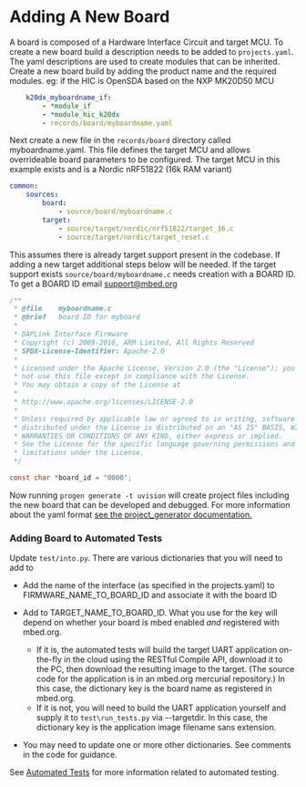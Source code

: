 # Adding A New Board
A board is composed of a Hardware Interface Circuit and target MCU. To create a new board build a description needs to be added to `projects.yaml`. The yaml descriptions are used to create modules that can be inherited. Create a new board build by adding the product name and the required modules. eg: if the HIC is OpenSDA based on the NXP MK20D50 MCU

```yaml
    k20dx_myboardname_if:
        - *module_if
        - *module_hic_k20dx
        - records/board/myboardname.yaml
```

Next create a new file in the `records/board` directory called myboardname.yaml. This file defines the target MCU and allows overrideable board parameters to be configured. The target MCU in this example exists and is a Nordic nRF51822 (16k RAM variant)

```yaml
common:
    sources:
        board:
            - source/board/myboardname.c
        target:
            - source/target/nordic/nrf51822/target_16.c
            - source/target/nordic/target_reset.c
```

This assumes there is already target support present in the codebase. If adding a new target additional steps below will be needed. If the target support exists `source/board/myboardname.c` needs creation with a BOARD ID. To get a BOARD ID email support@mbed.org
```c
/**
 * @file    myboardname.c
 * @brief   board ID for myboard
 *
 * DAPLink Interface Firmware
 * Copyright (c) 2009-2016, ARM Limited, All Rights Reserved
 * SPDX-License-Identifier: Apache-2.0
 *
 * Licensed under the Apache License, Version 2.0 (the "License"); you may
 * not use this file except in compliance with the License.
 * You may obtain a copy of the License at
 *
 * http://www.apache.org/licenses/LICENSE-2.0
 *
 * Unless required by applicable law or agreed to in writing, software
 * distributed under the License is distributed on an "AS IS" BASIS, WITHOUT
 * WARRANTIES OR CONDITIONS OF ANY KIND, either express or implied.
 * See the License for the specific language governing permissions and
 * limitations under the License.
 */

const char *board_id = "0000";
```

Now running `progen generate -t uvision` will create project files including the new board that can be developed and debugged. For more information about the yaml format [see the project_generator documentation.](https://github.com/project-generator/project_generator/wiki/Getting_started)

### Adding Board to Automated Tests
Update `test/into.py`. There are various dictionaries that you will need to add to
* Add the name of the interface (as specified in the projects.yaml) to FIRMWARE_NAME_TO_BOARD_ID and associate it with the board ID

* Add to TARGET_NAME_TO_BOARD_ID. What you use for the key will depend on whether your board is mbed enabled _and_ registered with mbed.org.
	* If it is, the automated tests will build the target UART application on-the-fly in the cloud using the RESTful Compile API, download it to the PC, then download the resulting image to the target. (The source code for the application is in an mbed.org mercurial repository.) In this case, the dictionary key is the board name as registered in mbed.org.
	* If it is not, you will need to build the UART application yourself and supply it to `test\run_tests.py` via --targetdir. In this case, the dictionary key is the application image filename sans extension.
* You may need to update one or more other dictionaries. See comments in the code for guidance.

See [Automated Tests](AUTOMATED_TESTS.md) for more information related to automated testing.
